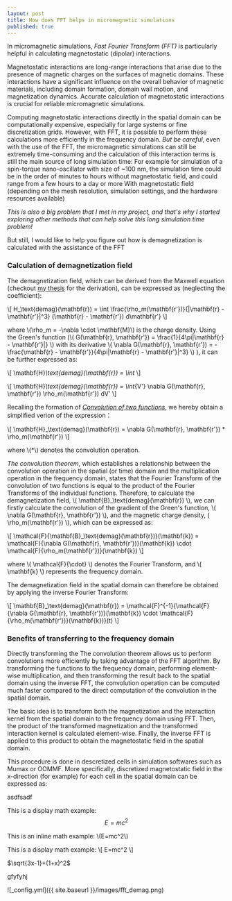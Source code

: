 ```yaml
---
layout: post
title: How does FFT helps in micromagnetic simulations
published: true
---
```


In micromagnetic simulations, _Fast Fourier Transform (FFT)_ is particularly helpful in calculating magnetostatic (dipolar) interactions.

Magnetostatic interactions are long-range interactions that arise due to the presence of magnetic charges on the surfaces of magnetic domains. These interactions have a significant influence on the overall behavior of magnetic materials, including domain formation, domain wall motion, and magnetization dynamics. Accurate calculation of magnetostatic interactions is crucial for reliable micromagnetic simulations.

Computing magnetostatic interactions directly in the spatial domain can be computationally expensive, especially for large systems or fine discretization grids. However, with FFT, it is possible to perform these calculations more efficiently in the frequency domain. _But be careful_, even with the use of the FFT, the micromagnetic simulations can still be extremely time-consuming and the calculation of this interaction terms is still the main source of long simulation time: For example for simulation of a spin-torque nano-oscillator with size of ~100 nm, the simulation time could be in the order of minutes to hours without magnetostatic field, and could range from a few hours to a day or more With magnetostatic field (depending on the mesh resolution, simulation settings, and the hardware resources available)

_This is also a big problem that I met in my project, and that's why I started exploring other methods that can help solve this long simulation time problem!_

But still, I would like to help you figure out how is demagnetization is calculated with the assistance of the FFT


### Calculation of demagnetization field

The demagnetization field, which can be derived from the Maxwell equation (checkout [my thesis](https://theses.hal.science/tel-03770225/document) for the derivation), can be expressed as (neglecting the coefficient):

\\[
H_\text{demag}(\mathbf{r}) = \int \frac{\rho_m(\mathbf{r'})}{|\mathbf{r} - \mathbf{r'}|^3} (\mathbf{r} - \mathbf{r'}) d\mathbf{r'}
\\]

where \\(\rho_m = -\nabla \cdot \mathbf{M}\\) is the charge density. Using the Green's function (\\( G(\mathbf{r}, \mathbf{r'}) = \frac{1}{4\pi|\mathbf{r} - \mathbf{r'}|} \\) with its derivative \\(
   \nabla G(\mathbf{r}, \mathbf{r'}) = -\frac{\mathbf{r} - \mathbf{r'}}{4\pi|\mathbf{r} - \mathbf{r'}|^3}
   \\) ), it can be further expressed as:
   
\\[
\mathbf{H}_\text{demag}(\mathbf{r}) = \int_
\\]


\\[
 \mathbf{H}_\text{demag}(\mathbf{r}) = \int_{V'} \nabla G(\mathbf{r}, \mathbf{r'})  \rho_m(\mathbf{r'}) dV'
\\]

Recalling the formation of [_Convolution of two functions_](https://en.wikipedia.org/wiki/Convolution), we hereby obtain a simplified verion of the expression：

\\[
 \mathbf{H}_\text{demag}(\mathbf{r}) = \nabla G(\mathbf{r}, \mathbf{r'}) * \rho_m(\mathbf{r'})
\\]

where \\(\*\\) denotes the convolution operation.

_The convolution theorem_, which establishes a relationship between the convolution operation in the spatial (or time) domain and the multiplication operation in the frequency domain, states that the Fourier Transform of the convolution of two functions is equal to the product of the Fourier Transforms of the individual functions. Therefore, to calculate the demagnetization field, \\( \mathbf{B}_\text{demag}(\mathbf{r}) \\), we can firstly calculate  the convolution of the gradient of the Green's function, \\( \nabla G(\mathbf{r}, \mathbf{r'}) \\), and the magnetic charge density, \( \rho_m(\mathbf{r'}) \\), which can be expressed as:

\\[
\mathcal{F}\{\mathbf{B}_\text{demag}(\mathbf{r})\}(\mathbf{k}) = \mathcal{F}\{\nabla G(\mathbf{r}, \mathbf{r'})\}(\mathbf{k}) \cdot \mathcal{F}\{\rho_m(\mathbf{r'})\}(\mathbf{k})
\\]

where \\( \mathcal{F}\{\cdot\} \\) denotes the Fourier Transform, and \\( \mathbf{k} \\) represents the frequency domain.

The demagnetization field in the spatial domain can therefore be obtained by applying the inverse Fourier Transform:

\\[
\mathbf{B}_\text{demag}(\mathbf{r}) = \mathcal{F}^{-1}\{\mathcal{F}\{\nabla G(\mathbf{r}, \mathbf{r'})\}(\mathbf{k}) \cdot \mathcal{F}\{\rho_m(\mathbf{r'})\}(\mathbf{k})\}(t)
\\]

### Benefits of transferring to the frequency domain 

Directly transforming the The convolution theorem allows us to perform convolutions more efficiently by taking advantage of the FFT algorithm. By transforming the functions to the frequency domain, performing element-wise multiplication, and then transforming the result back to the spatial domain using the inverse FFT, the convolution operation can be computed much faster compared to the direct computation of the convolution in the spatial domain.


The basic idea is to transform both the magnetization and the interaction kernel from the spatial domain to the frequency domain using FFT. Then, the product of the transformed magnetization and the transformed interaction kernel is calculated element-wise. Finally, the inverse FFT is applied to this product to obtain the magnetostatic field in the spatial domain. 


This procedure is done in descretized cells in simulation softwares such as Mumax or OOMMF. More specifically, discretized magnetostatic field in the x-direction (for example) for each cell in the spatial domain can be expressed as:



asdfsadf


This is a display math example:
$$
E=mc^2
$$

This is an inline math example: \\(E=mc^2\\)

This is a display math example:
\\[
E=mc^2
\\]

$\sqrt{3x-1}+(1+x)^2$


gfyfyhj







![_config.yml]({{ site.baseurl }}/images/fft_demag.png)
